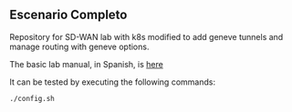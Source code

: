 ## **Escenario Completo**

Repository for SD-WAN lab with k8s modified to add geneve tunnels and manage routing with geneve options.
 
The basic lab manual, in Spanish, is [here](doc/rdsv-p4.md)

It can be tested by executing the following commands:

```bash
./config.sh
```
